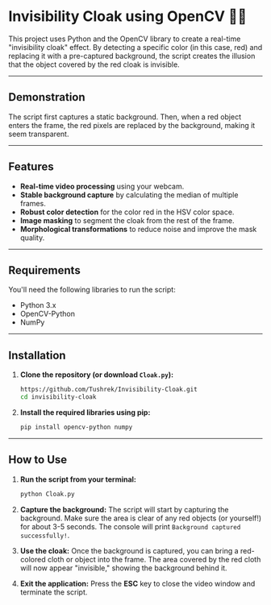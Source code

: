 # Invisibility Cloak using OpenCV 🧙‍♂️

This project uses Python and the OpenCV library to create a real-time "invisibility cloak" effect. By detecting a specific color (in this case, red) and replacing it with a pre-captured background, the script creates the illusion that the object covered by the red cloak is invisible.

---

## Demonstration



The script first captures a static background. Then, when a red object enters the frame, the red pixels are replaced by the background, making it seem transparent.

---

## Features

-   **Real-time video processing** using your webcam.
-   **Stable background capture** by calculating the median of multiple frames.
-   **Robust color detection** for the color red in the HSV color space.
-   **Image masking** to segment the cloak from the rest of the frame.
-   **Morphological transformations** to reduce noise and improve the mask quality.

---

## Requirements

You'll need the following libraries to run the script:
-   Python 3.x
-   OpenCV-Python
-   NumPy

---

## Installation

1.  **Clone the repository (or download `Cloak.py`):**
    ```bash
    https://github.com/Tushrek/Invisibility-Cloak.git
    cd invisibility-cloak
    ```

2.  **Install the required libraries using pip:**
    ```bash
    pip install opencv-python numpy
    ```

---

## How to Use

1.  **Run the script from your terminal:**
    ```bash
    python Cloak.py
    ```

2.  **Capture the background:** The script will start by capturing the background. Make sure the area is clear of any red objects (or yourself!) for about 3-5 seconds. The console will print `Background captured successfully!`.

3.  **Use the cloak:** Once the background is captured, you can bring a red-colored cloth or object into the frame. The area covered by the red cloth will now appear "invisible," showing the background behind it.

4.  **Exit the application:** Press the **ESC** key to close the video window and terminate the script.
